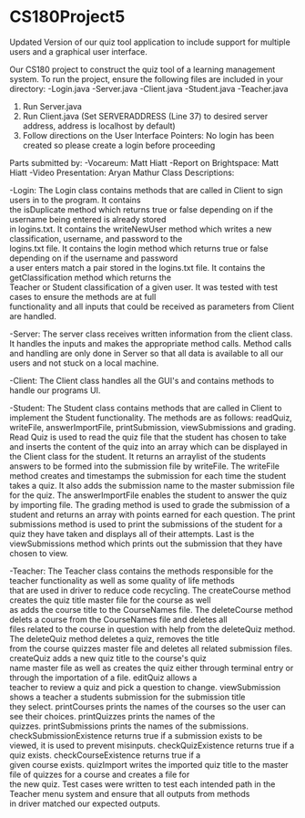 # CS180Project5
Updated Version of our quiz tool application to include support for multiple users and a graphical user interface. 

Our CS180 project to construct the quiz tool of a learning management system.
To run the project, ensure the following files are included in your directory:
-Login.java
-Server.java
-Client.java
-Student.java
-Teacher.java
1. Run Server.java
2. Run Client.java (Set SERVERADDRESS (Line 37) to desired server address, address is localhost by default)
3. Follow directions on the User Interface
Pointers: No login has been created so please create a login before proceeding

Parts submitted by:
-Vocareum: Matt Hiatt
-Report on Brightspace: Matt Hiatt
-Video Presentation: Aryan Mathur
Class Descriptions:


-Login: The Login class contains methods that are called in Client to sign users in to the program. It contains   
 the isDuplicate method which returns true or false depending on if the username being entered is already stored  
 in logins.txt. It contains the writeNewUser method which writes a new classification, username, and password to the  
 logins.txt file. It contains the login method which returns true or false depending on if the username and password  
 a user enters match a pair stored in the logins.txt file. It contains the getClassification method which returns the   
 Teacher or Student classification of a given user. It was tested with test cases to ensure the methods are at full  
 functionality and all inputs that could be received as parameters from Client are handled. 
 
-Server: The server class receives written information from the client class. It handles the inputs and makes the appropriate method calls. Method calls and handling
 are only done in Server so that all data is available to all our users and not stuck on a local machine. 

-Client: The Client class handles all the GUI's and contains methods to handle our programs UI. 
   
-Student: The Student class contains methods that are called in Client to implement the Student functionality. The methods are as follows: readQuiz, writeFile,
answerImportFile, printSubmission, viewSubmissions and grading. Read Quiz is used to read the quiz file that the student has chosen to take and inserts the content
of the quiz into an array which can be displayed in the Client class for the student. It returns an arraylist of the students answers to be formed into
the submission file by writeFile. The writeFile method creates and timestamps the submission for each time the student takes a quiz. It also adds the submission
name to the master submission file for the quiz. The answerImportFile enables the student to answer the quiz by importing file. The grading method is used to grade
the submission of a student and returns an array with points earned for each question. The print submissions method is used to print the submissions of the student
for a quiz they have taken and displays all of their attempts. Last is the viewSubmissions method which prints out the submission that they have chosen to view.
   
-Teacher: The Teacher class contains the methods responsible for the teacher functionality as well as some quality of life methods  
 that are used in driver to reduce code recycling. The createCourse method creates the quiz title master file for the course as well  
 as adds the course title to the CourseNames file. The deleteCourse method delets a course from the CourseNames file and deletes all   
 files related to the course in question with help from the deleteQuiz method. The deleteQuiz method deletes a quiz, removes the title  
 from the course quizzes master file and deletes all related submission files. createQuiz adds a new quiz title to the course's quiz   
 name master file as well as creates the quiz either through terminal entry or through the importation of a file. editQuiz allows a  
 teacher to review a quiz and pick a question to change. viewSubmission shows a teacher a students submission for the submission title  
 they select. printCourses prints the names of the courses so the user can see their choices. printQuizzes prints the names of the   
 quizzes. printSubmissions prints the names of the submissions. checkSubmissionExistence returns true if a submission exists to be  
 viewed, it is used to prevent misinputs. checkQuizExistence returns true if a quiz exists. checkCourseExistence returns true if a  
 given course exists. quizImport writes the imported quiz title to the master file of quizzes for a course and creates a file for   
 the new quiz. Test cases were written to test each intended path in the Teacher menu system and ensure that all outputs from methods  
 in driver matched our expected outputs.  
